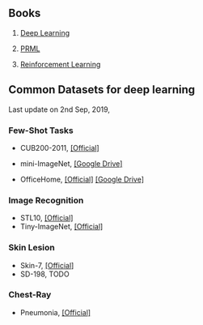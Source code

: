 

## Books

1. [Deep Learning](https://github.com/janishar/mit-deep-learning-book-pdf)

2. [PRML](./Books/PRML-2006.pdf)
3. [Reinforcement Learning](https://web.stanford.edu/class/psych209/Readings/SuttonBartoIPRLBook2ndEd.pdf)

## Common Datasets for deep learning

Last update on 2nd Sep, 2019, 

###  Few-Shot Tasks

- CUB200-2011, [[Official]](http://www.vision.caltech.edu/visipedia/CUB-200.html)

- mini-ImageNet,  [[Google Drive]](https://drive.google.com/uc?export=download&confirm=qgVQ&id=1HkgrkAwukzEZA0TpO7010PkAOREb2Nuk)  

- OfficeHome, [[Official]](http://hemanthdv.org/OfficeHome-Dataset) [[Google Drive]](https://drive.google.com/file/d/0B81rNlvomiwed0V1YUxQdC1uOTg/view) 

### Image Recognition

* STL10, [[Official]](https://cs.stanford.edu/~acoates/stl10/) 
* Tiny-ImageNet,  [[Official]](https://tiny-imagenet.herokuapp.com)

### Skin Lesion

* Skin-7, [[Official]](https://challenge2018.isic-archive.com/participate/)
* SD-198,  TODO

### Chest-Ray

* Pneumonia, [[Official]](https://www.kaggle.com/c/rsna-pneumonia-detection-challenge)